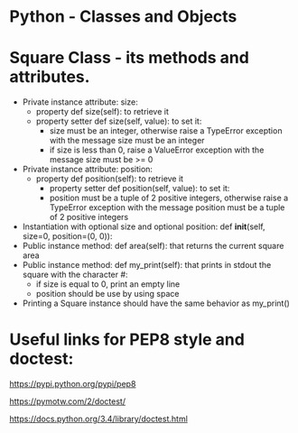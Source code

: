 # Python - Classes and Objects

# Square Class - its methods and attributes.

* Private instance attribute: size:
  * property def size(self): to retrieve it
  * property setter def size(self, value): to set it:
    * size must be an integer, otherwise raise a TypeError exception with the message size must be an integer
    * if size is less than 0, raise a ValueError exception with the message size must be >= 0
* Private instance attribute: position:
  * property def position(self): to retrieve it
    * property setter def position(self, value): to set it:
    * position must be a tuple of 2 positive integers, otherwise raise a TypeError exception with the message position must be a tuple of 2 positive integers
* Instantiation with optional size and optional position: def __init__(self, size=0, position=(0, 0)):
* Public instance method: def area(self): that returns the current square area
* Public instance method: def my_print(self): that prints in stdout the square with the character #:
  * if size is equal to 0, print an empty line
  * position should be use by using space
* Printing a Square instance should have the same behavior as my_print()


# Useful links for PEP8 style and doctest:

https://pypi.python.org/pypi/pep8

https://pymotw.com/2/doctest/

https://docs.python.org/3.4/library/doctest.html
